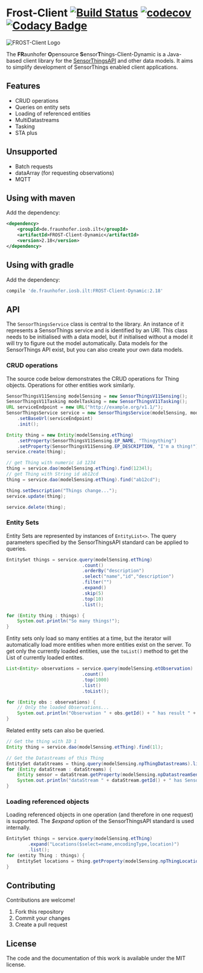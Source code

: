 # Frost-Client [![Build Status](https://github.com/FraunhoferIOSB/FROST-Client/workflows/Maven%20Build/badge.svg)](https://github.com/FraunhoferIOSB/FROST-Client/actions) [![codecov](https://codecov.io/gh/FraunhoferIOSB/FROST-Client/branch/master/graph/badge.svg)](https://codecov.io/gh/FraunhoferIOSB/FROST-Client) [![Codacy Badge](https://api.codacy.com/project/badge/Grade/e99823ab3a7541b085a9c9c48461d39f)](https://www.codacy.com/gh/FraunhoferIOSB/FROST-Client?utm_source=github.com&amp;utm_medium=referral&amp;utm_content=FraunhoferIOSB/FROST-Client&amp;utm_campaign=Badge_Grade)

![FROST-Client Logo](https://raw.githubusercontent.com/hylkevds/FROST-Client-Dynamic/main/images/FROST-Client-darkgrey.png)

The **FR**aunhofer **O**pensource **S**ensor**T**hings-Client-Dynamic is a Java-based client
library for the [SensorThingsAPI](https://github.com/opengeospatial/sensorthings) and
other data models.
It aims to simplify development of SensorThings enabled client applications.

## Features

* CRUD operations
* Queries on entity sets
* Loading of referenced entities
* MultiDatastreams
* Tasking
* STA plus

## Unsupported

* Batch requests
* dataArray (for requesting observations)
* MQTT

## Using with maven

Add the dependency:
```xml
<dependency>
    <groupId>de.fraunhofer.iosb.ilt</groupId>
    <artifactId>FROST-Client-Dynamic</artifactId>
    <version>2.18</version>
</dependency>

```

## Using with gradle

Add the dependency:
```gradle
compile 'de.fraunhofer.iosb.ilt:FROST-Client-Dynamic:2.18'
```

## API

The `SensorThingsService` class is central to the library. An instance of it represents a SensorThings service and is identified by an URI.
This class needs to be initialised with a data model, but if initialised without a model it will try to figure out the model automatically.
Data models for the SensorThings API exist, but you can also create your own data models.

### CRUD operations

The source code below demonstrates the CRUD operations for Thing objects. Operations for other entities work similarly.

```java
SensorThingsV11Sensing modelSensing = new SensorThingsV11Sensing();
SensorThingsV11Tasking modelTasking = new SensorThingsV11Tasking();
URL serviceEndpoint = new URL("http://example.org/v1.1/");
SensorThingsService service = new SensorThingsService(modelSensing, modelTasking)
    .setBaseUrl(serviceEndpoint)
    .init();
```

```java
Entity thing = new Entity(modelSensing.etThing)
    .setProperty(SensorThingsV11Sensing.EP_NAME, "Thingything")
    .setProperty(SensorThingsV11Sensing.EP_DESCRIPTION, "I'm a thing!")
service.create(thing);

// get Thing with numeric id 1234
thing = service.dao(modelSensing.etThing).find(1234l);
// get Thing with String id ab12cd
thing = service.dao(modelSensing.etThing).find("ab12cd");

thing.setDescription("Things change...");
service.update(thing);

service.delete(thing);
```

### Entity Sets

Entity Sets are represented by instances of `EntityList<>`. The query parameters specified by the SensorThingsAPI standard can be applied to queries.

```java
EntitySet things = service.query(modelSensing.etThing)
                            .count()
                            .orderBy("description")
                            .select("name","id","description")
                            .filter("")
                            .expand()
                            .skip(5)
                            .top(10)
                            .list();

for (Entity thing : things) {
    System.out.println("So many things!");
}
```

Entity sets only load so many entities at a time, but the iterator will automatically
load more entities when more entities exist on the server. To get only the currently
loaded entities, use the `toList()` method to get the List<Entity> of currently
loaded entites.

```java
List<Entity> observations = service.query(modelSensing.etObservation)
                            .count()
                            .top(1000)
                            .list()
                            .toList();

for (Entity obs : observations) {
    // Only the loaded Observations...
    System.out.println("Observation " + obs.getId() + " has result " + obs.getResult());
}
```

Related entity sets can also be queried.
```java
// Get the thing with ID 1
Entity thing = service.dao(modelSensing.etThing).find(1l);

// Get the Datastreams of this Thing
EntitySet dataStreams = thing.query(modelSensing.npThingDatastreams).list();
for (Entity dataStream : dataStreams) {
    Entity sensor = dataStream.getProperty(modelSensing.npDatastreamSensor);
    System.out.println("dataStream " + dataStream.getId() + " has Sensor " + sensor.getId());
}

```


### Loading referenced objects

Loading referenced objects in one operation (and therefore in one request) is supported. The *$expand* option of the SensorThingsAPI standard is used internally.

```java
EntitySet things = service.query(modelSensing.etThing)
        .expand("Locations($select=name,encodingType,location)")
        .list();
for (entity Thing : things) {
    EntitySet locations = thing.getProperty(modelSensing.npThingLocations);
}
```


## Contributing

Contributions are welcome!

1.  Fork this repository
2.  Commit your changes
3.  Create a pull request

## License

The code and the documentation of this work is available under the MIT license.
